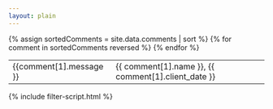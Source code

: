 ```yaml
---
layout: plain
---
```

<table id="commentsTable" class="table table-striped">
  {% assign sortedComments = site.data.comments | sort %}
  {% for comment in sortedComments reversed %}
    <tr id="comment_{{ comment[1].url }}" class="d-none">
      <td class="col-sm-9">
        {{comment[1].message }}
      </td>
      <td class="col-sm-3">
        {{ comment[1].name }}, {{ comment[1].client_date }}
      </td>
    </tr>
  {% endfor %}
</table>

{% include filter-script.html %}
